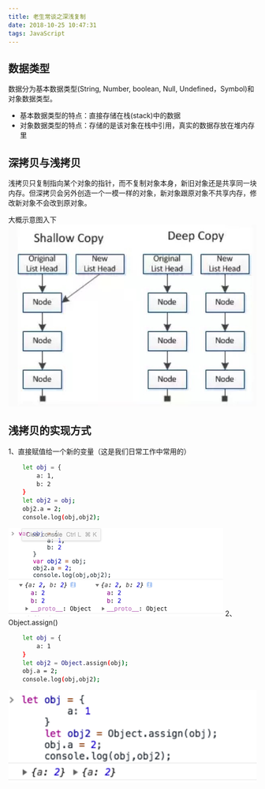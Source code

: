 ```yaml
---
title: 老生常谈之深浅复制
date: 2018-10-25 10:47:31
tags: JavaScript
---
```

## 数据类型

数据分为基本数据类型(String, Number, boolean, Null, Undefined，Symbol)和对象数据类型。

* 基本数据类型的特点：直接存储在栈(stack)中的数据
* 对象数据类型的特点：存储的是该对象在栈中引用，真实的数据存放在堆内存里

## 深拷贝与浅拷贝

浅拷贝只复制指向某个对象的指针，而不复制对象本身，新旧对象还是共享同一块内存。但深拷贝会另外创造一个一模一样的对象，新对象跟原对象不共享内存，修改新对象不会改到原对象。

大概示意图入下
![](老生常谈之深浅复制/1.jpg)

## 浅拷贝的实现方式
1、直接赋值给一个新的变量（这是我们日常工作中常用的）
```bash
    let obj = {
        a: 1,
        b: 2
    }
    let obj2 = obj;
    obj2.a = 2;
    console.log(obj,obj2);
```
![](老生常谈之深浅复制/2.png)
2、Object.assign()
```bash
    let obj = {
        a: 1
    }
    let obj2 = Object.assign(obj);
    obj.a = 2;
    console.log(obj,obj2);
```
![](老生常谈之深浅复制/3.png)


